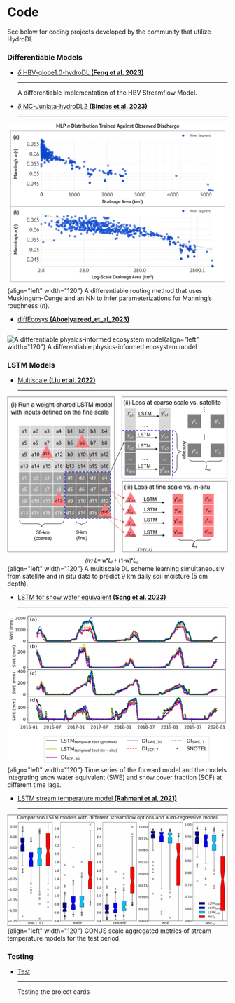 # Code 

See below for coding projects developed by the community that utilize HydroDL

### Differentiable Models

<div class="result" markdown>
  <div class="grid cards" markdown>

-   [$\delta$ HBV-globe1.0-hydroDL __(Feng et al. 2023)__][feng_2023.md]

    ---

    A differentiable implementation of the HBV Streamflow Model.


  </div>
</div>

<div class="result" markdown>
  <div class="grid cards" markdown>

-   [$\delta$ MC-Juniata-hydroDL2 __(Bindas et al. 2023)__][bindas_2023.md]

    ---
![Manning's n recovery against USGS Data](../assets/project-figures/bindas_2023.png){align="left" width="120"}
A differentiable routing method that uses Muskingum-Cunge and an NN to infer parameterizations for Manning’s roughness (_n_). 


  </div>
</div>

<div class="result" markdown>
  <div class="grid cards" markdown>

-   [diffEcosys __(Aboelyazeed_et_al_2023)__][Aboelyazeed_et_al_2023.md]

    ---
![A differentiable physics-informed ecosystem model](../assets/project-figures/Aboelyazeed_2023.jpg){align="left" width="120"}
A differentiable physics-informed ecosystem model 


  </div>
</div>

### LSTM Models

<div class="result" markdown>
  <div class="grid cards" markdown>

-   [Multiscale __(Liu et al. 2022)__][liu_2022.md]

    --- 
![A multiscale DL scheme](../assets/project-figures/liu_2022.jpg){align="left" width="120"}
A multiscale DL scheme learning simultaneously from satellite and in situ data to predict 9 km daily soil moisture (5 cm depth). 

  </div>
</div>

<div class="result" markdown>
  <div class="grid cards" markdown>

-   [LSTM for snow water equivalent __(Song et al. 2023)__][Song_SWE_2023.md]
   
    ---
![A multiscale DL scheme](../assets/project-figures/Song_2023_SWE.png){align="left" width="120"}
Time series of the forward model and the models integrating snow water equivalent (SWE) and snow cover fraction (SCF) at different time lags. 

  </div>
</div>

<div class="result" markdown>
  <div class="grid cards" markdown>

-   [LSTM stream temperature model __(Rahmani et al. 2021)__][Rahmani_et_al_2021.md]

    ---
![Performance of models with observed streamflow, simulated streamflow, no streamflow data, and a locally fitted auto-regressive model](../assets/project-figures/Rahmani_et_al_2021.PNG){align="left" width="120"}
CONUS scale aggregated metrics of stream temperature models for the test period. 


  </div>
</div>

### Testing

<div class="result" markdown>
  <div class="grid cards" markdown>

-   [Test][test.md]

    ---

    Testing the project cards
  </div>
</div>

  [feng_2023.md]: ../codes/feng_2023.md
  [bindas_2023.md]: ../codes/bindas_2023.md
  [liu_2022.md]: ../codes/liu_2022.md
  [Song_SWE_2023.md]: ../codes/Song_SWE_2023.md
  [Rahmani_et_al_2021.md]: ../codes/Rahmani_et_al_2021.md
  [Aboelyazeed_et_al_2023.md]: ../codes/Aboelyazeed_2023.md
  [test.md]: ../codes/test.md
